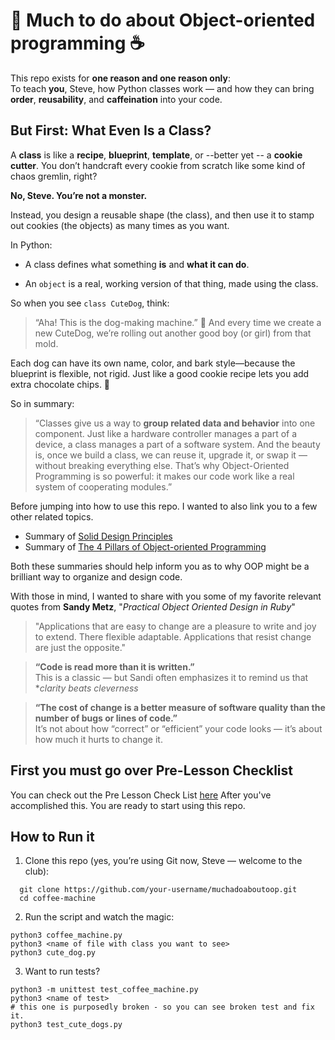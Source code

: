 
# 🐶 Much to do about Object-oriented programming ☕️
This repo exists for **one reason and one reason only**:  
To teach **you**, Steve, how Python classes work — and how they can bring **order**, **reusability**, and **caffeination** into your code.

## But First: What Even Is a Class?
A **class** is like a **recipe**, **blueprint**, **template**, or --better yet -- a **cookie cutter**. 
You don’t handcraft every cookie from scratch like some kind of chaos gremlin, right?

**No, Steve. You’re not a monster.**

Instead, you design a reusable shape (the class), and then use it to 
stamp out cookies (the objects) as many times as you want.

In Python:
- A class defines what something **is** and **what it can do**.

- An `object` is a real, working version of that thing, made using the class.

So when you see `class CuteDog`, think:

> “Aha! This is the dog-making machine.” 🐶
> And every time we create a new CuteDog, we’re rolling out another good boy (or girl) from that mold.

Each dog can have its own name, color, and bark style—because the blueprint is flexible, 
not rigid. Just like a good cookie recipe lets you add extra chocolate chips. 🍫

So in summary:

> “Classes give us a way to **group related data and behavior** into one component. Just like a hardware controller manages a part of a device, a class manages a part of a software system. And the beauty is, once we build a class, we can reuse it, upgrade it, or swap it — without breaking everything else. That’s why Object-Oriented Programming is so powerful: it makes our code work like a real system of cooperating modules.”

Before jumping into how to use this repo. I wanted to also link you to a few other related topics.
- Summary of [Solid Design Principles](solid_design_principles.md)
- Summary of [The 4 Pillars of Object-oriented Programming](the_4_pillars_object_oriented_programming_oop.md)

Both these summaries should help inform you as to why OOP might be a brilliant way to organize and design code. 

With those in mind, I wanted to share with you some of my favorite relevant quotes from **Sandy Metz**, "*Practical Object Oriented Design in Ruby*"

> "Applications that are easy to change are a pleasure to write and joy to extend. There flexible adaptable. Applications that resist change are just the opposite."

> **“Code is read more than it is written.”**  
> This is a classic — but Sandi often emphasizes it to remind us that **clarity beats cleverness*

> **“The cost of change is a better measure of software quality than the number of bugs or lines of code.”**  
It’s not about how “correct” or “efficient” your code looks — it’s about how much it hurts to change it.


## First you must go over Pre-Lesson Checklist
You can check out the Pre Lesson Check List [here](pre_lesson_check_list.md)
After you've accomplished this. You are ready to start using this repo.


## How to Run it
1.  Clone this repo (yes, you’re using Git now, Steve — welcome to the club):
```
  git clone https://github.com/your-username/muchadoaboutoop.git
  cd coffee-machine
```

2. Run the script and watch the magic:
```
python3 coffee_machine.py
python3 <name of file with class you want to see>
python3 cute_dog.py
```
3. Want to run tests?

```
python3 -m unittest test_coffee_machine.py
python3 <name of test>
# this one is purposedly broken - so you can see broken test and fix it.
python3 test_cute_dogs.py
```